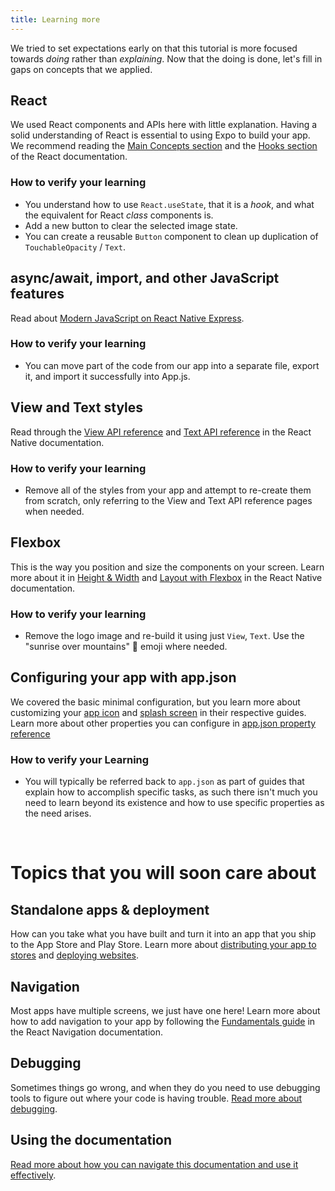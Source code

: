 ```yaml
---
title: Learning more
---
```


We tried to set expectations early on that this tutorial is more focused towards _doing_ rather than _explaining_. Now that the doing is done, let's fill in gaps on concepts that we applied.

## React

We used React components and APIs here with little explanation. Having a solid understanding of React is essential to using Expo to build your app. We recommend reading the [Main Concepts section](https://reactjs.org/docs/hello-world.html) and the [Hooks section](https://reactjs.org/docs/hooks-intro.html) of the React documentation.

<!-- TODO: replace this recommendation with the react-native tutorial when it's live -->

### How to verify your learning

- You understand how to use `React.useState`, that it is a _hook_, and what the equivalent for React _class_ components is.
- Add a new button to clear the selected image state.
- You can create a reusable `Button` component to clean up duplication of `TouchableOpacity` / `Text`.

## async/await, import, and other JavaScript features

Read about [Modern JavaScript on React Native Express](http://www.reactnativeexpress.com/modern_javascript).

### How to verify your learning

- You can move part of the code from our app into a separate file, export it, and import it successfully into App.js.

## View and Text styles

Read through the [View API reference](https://reactnative.dev/docs/view) and [Text API reference](https://reactnative.dev/docs/text) in the React Native documentation.

### How to verify your learning

- Remove all of the styles from your app and attempt to re-create them from scratch, only referring to the View and Text API reference pages when needed.

## Flexbox

This is the way you position and size the components on your screen. Learn more about it in [Height & Width](https://reactnative.dev/docs/height-and-width) and [Layout with Flexbox](https://reactnative.dev/docs/flexbox) in the React Native documentation.

### How to verify your learning

- Remove the logo image and re-build it using just `View`, `Text`. Use the "sunrise over mountains" 🌄 emoji where needed.

## Configuring your app with app.json

We covered the basic minimal configuration, but you learn more about customizing your [app icon](../guides/app-icons.md) and [splash screen](../guides/splash-screens.md) in their respective guides. Learn more about other properties you can configure in [app.json property reference](../workflow/configuration.md)

### How to verify your Learning

- You will typically be referred back to `app.json` as part of guides that explain how to accomplish specific tasks, as such there isn't much you need to learn beyond its existence and how to use specific properties as the need arises.

<br />

# Topics that you will soon care about

## Standalone apps & deployment

How can you take what you have built and turn it into an app that you ship to the App Store and Play Store. Learn more about [distributing your app to stores](../distribution/introduction.md) and [deploying websites](../distribution/publishing-websites.md).

## Navigation

Most apps have multiple screens, we just have one here! Learn more about how to add navigation to your app by following the [Fundamentals guide](https://reactnavigation.org/docs/getting-started) in the React Navigation documentation.

## Debugging

Sometimes things go wrong, and when they do you need to use debugging tools to figure out where your code is having trouble. [Read more about debugging](../workflow/debugging.md).

## Using the documentation

[Read more about how you can navigate this documentation and use it effectively](../next-steps/using-the-documentation.md).
